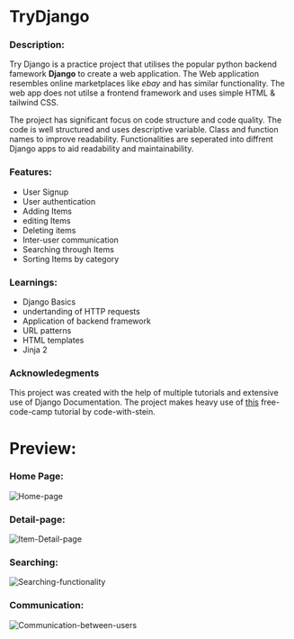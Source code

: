 # TryDjango
### Description: 
Try Django is a practice project that utilises the popular python backend famework **Django** to create a web application. The Web application resembles online marketplaces like *ebay* and has similar functionality. The web app does not utilse a frontend framework and uses simple HTML & tailwind CSS.

The project has significant focus on code structure and code quality. The code is well structured and uses descriptive variable. Class and function names to improve readability. Functionalities are seperated into diffrent Django apps to aid readability and maintainability.  

### Features:
* User Signup
* User authentication
* Adding Items
* editing Items
* Deleting items
* Inter-user communication
* Searching through Items
* Sorting Items by category

### Learnings: 
* Django Basics
* undertanding of HTTP requests
* Application of backend framework
* URL patterns
* HTML templates
* Jinja 2

### Acknowledegments
This project was created with the help of multiple tutorials and extensive use of Django Documentation. The project makes heavy use of [this](https://www.youtube.com/watch?v=ZxMB6Njs3ck&ab_channel=freeCodeCamp.org) free-code-camp tutorial by code-with-stein.  

# Preview:


### Home Page: 
![Home-page](https://github.com/adi-tyasingh/trydjango/assets/122039347/578ff059-f86d-4c5c-b8cf-cef46e2e78ba)


### Detail-page:
![Item-Detail-page](https://github.com/adi-tyasingh/trydjango/assets/122039347/77f28e96-7236-477a-a641-220ab7301c7c)


### Searching:
![Searching-functionality](https://github.com/adi-tyasingh/trydjango/assets/122039347/6cd59714-43de-40e0-9e25-5e3878572ec0)


### Communication:
![Communication-between-users](https://github.com/adi-tyasingh/trydjango/assets/122039347/4c7e76f3-0684-400b-a5b5-f6a2f93039b0)




